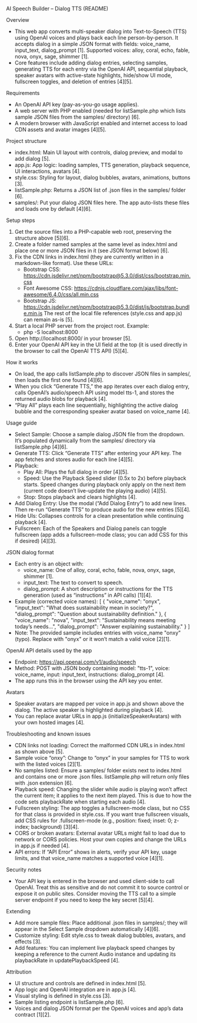 
AI Speech Builder – Dialog TTS (README)

Overview
- This web app converts multi-speaker dialog into Text-to-Speech (TTS) using OpenAI voices and plays back each line person-by-person. It accepts dialog in a simple JSON format with fields: voice_name, input_text, dialog_prompt [1]. Supported voices: alloy, coral, echo, fable, nova, onyx, sage, shimmer [1].
- Core features include adding dialog entries, selecting samples, generating TTS for each entry via the OpenAI API, sequential playback, speaker avatars with active-state highlights, hide/show UI mode, fullscreen toggles, and deletion of entries [4][5].

Requirements
- An OpenAI API key (pay-as-you-go usage applies).
- A web server with PHP enabled (needed for listSample.php which lists sample JSON files from the samples/ directory) [6].
- A modern browser with JavaScript enabled and internet access to load CDN assets and avatar images [4][5].

Project structure
- index.html: Main UI layout with controls, dialog preview, and modal to add dialog [5].
- app.js: App logic: loading samples, TTS generation, playback sequence, UI interactions, avatars [4].
- style.css: Styling for layout, dialog bubbles, avatars, animations, buttons [3].
- listSample.php: Returns a JSON list of .json files in the samples/ folder [6].
- samples/: Put your dialog JSON files here. The app auto-lists these files and loads one by default [4][6].

Setup steps
1) Get the source files into a PHP-capable web root, preserving the structure above [5][6].
2) Create a folder named samples at the same level as index.html and place one or more JSON files in it (see JSON format below) [6].
3) Fix the CDN links in index.html (they are currently written in a markdown-like format). Use these URLs:
   - Bootstrap CSS: https://cdn.jsdelivr.net/npm/bootstrap@5.3.0/dist/css/bootstrap.min.css
   - Font Awesome CSS: https://cdnjs.cloudflare.com/ajax/libs/font-awesome/6.4.0/css/all.min.css
   - Bootstrap JS: https://cdn.jsdelivr.net/npm/bootstrap@5.3.0/dist/js/bootstrap.bundle.min.js
   The rest of the local file references (style.css and app.js) can remain as-is [5].
4) Start a local PHP server from the project root. Example:
   - php -S localhost:8000
5) Open http://localhost:8000/ in your browser [5].
6) Enter your OpenAI API key in the UI field at the top (it is used directly in the browser to call the OpenAI TTS API) [5][4].

How it works
- On load, the app calls listSample.php to discover JSON files in samples/, then loads the first one found [4][6].
- When you click “Generate TTS,” the app iterates over each dialog entry, calls OpenAI’s audio/speech API using model tts-1, and stores the returned audio blobs for playback [4].
- “Play All” plays each line sequentially, highlighting the active dialog bubble and the corresponding speaker avatar based on voice_name [4].

Usage guide
- Select Sample: Choose a sample dialog JSON file from the dropdown. It’s populated dynamically from the samples/ directory via listSample.php [4][6].
- Generate TTS: Click “Generate TTS” after entering your API key. The app fetches and stores audio for each line [4][5].
- Playback:
  - Play All: Plays the full dialog in order [4][5].
  - Speed: Use the Playback Speed slider (0.5x to 2x) before playback starts. Speed changes during playback only apply on the next item (current code doesn’t live-update the playing audio) [4][5].
  - Stop: Stops playback and clears highlights [4].
- Add Dialog Entry: Use the modal (“Add Dialog Entry”) to add new lines. Then re-run “Generate TTS” to produce audio for the new entries [5][4].
- Hide UIs: Collapses controls for a clean presentation while continuing playback [4].
- Fullscreen: Each of the Speakers and Dialog panels can toggle fullscreen (app adds a fullscreen-mode class; you can add CSS for this if desired) [4][3].

JSON dialog format
- Each entry is an object with:
  - voice_name: One of alloy, coral, echo, fable, nova, onyx, sage, shimmer [1].
  - input_text: The text to convert to speech.
  - dialog_prompt: A short description or instructions for the TTS generation (used as “instructions” in API calls) [1][4].
- Example (corrected voice names):
  [
    { "voice_name": "onyx", "input_text": "What does sustainability mean in society?", "dialog_prompt": "Question about sustainability definition." },
    { "voice_name": "nova", "input_text": "Sustainability means meeting today’s needs...", "dialog_prompt": "Answer explaining sustainability." }
  ]
- Note: The provided sample includes entries with voice_name "onxy" (typo). Replace with "onyx" or it won’t match a valid voice [2][1].

OpenAI API details used by the app
- Endpoint: https://api.openai.com/v1/audio/speech
- Method: POST with JSON body containing model: "tts-1", voice: voice_name, input: input_text, instructions: dialog_prompt [4].
- The app runs this in the browser using the API key you enter.

Avatars
- Speaker avatars are mapped per voice in app.js and shown above the dialog. The active speaker is highlighted during playback [4].
- You can replace avatar URLs in app.js (initializeSpeakerAvatars) with your own hosted images [4].

Troubleshooting and known issues
- CDN links not loading: Correct the malformed CDN URLs in index.html as shown above [5].
- Sample voice “onxy”: Change to “onyx” in your samples for TTS to work with the listed voices [2][1].
- No samples listed: Ensure a samples/ folder exists next to index.html and contains one or more .json files. listSample.php will return only files with .json extension [6].
- Playback speed: Changing the slider while audio is playing won’t affect the current item; it applies to the next item played. This is due to how the code sets playbackRate when starting each audio [4].
- Fullscreen styling: The app toggles a fullscreen-mode class, but no CSS for that class is provided in style.css. If you want true fullscreen visuals, add CSS rules for .fullscreen-mode (e.g., position: fixed; inset: 0; z-index; background) [3][4].
- CORS or broken avatars: External avatar URLs might fail to load due to network or CORS policies. Host your own copies and change the URLs in app.js if needed [4].
- API errors: If “API Error” shows in alerts, verify your API key, usage limits, and that voice_name matches a supported voice [4][1].

Security notes
- Your API key is entered in the browser and used client-side to call OpenAI. Treat this as sensitive and do not commit it to source control or expose it on public sites. Consider moving the TTS call to a simple server endpoint if you need to keep the key secret [5][4].

Extending
- Add more sample files: Place additional .json files in samples/; they will appear in the Select Sample dropdown automatically [4][6].
- Customize styling: Edit style.css to tweak dialog bubbles, avatars, and effects [3].
- Add features: You can implement live playback speed changes by keeping a reference to the current Audio instance and updating its playbackRate in updatePlaybackSpeed [4].

Attribution
- UI structure and controls are defined in index.html [5].
- App logic and OpenAI integration are in app.js [4].
- Visual styling is defined in style.css [3].
- Sample listing endpoint is listSample.php [6].
- Voices and dialog JSON format per the OpenAI voices and app’s data contract [1][2].